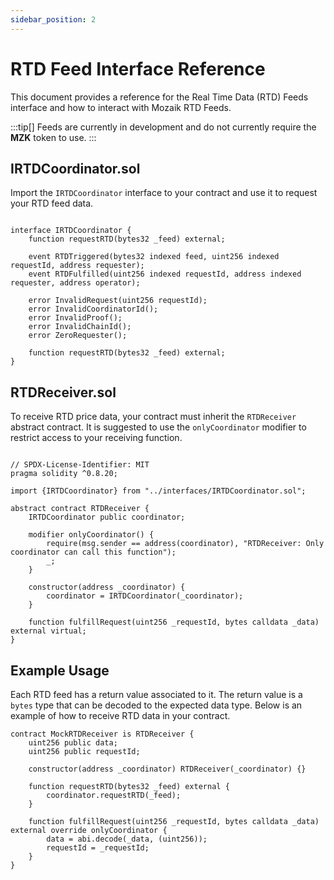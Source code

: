 ```yaml
---
sidebar_position: 2
---
```


# RTD Feed Interface Reference

This document provides a reference for the Real Time Data (RTD) Feeds interface and how to interact with Mozaik RTD Feeds.

:::tip[]
Feeds are currently in development and do not currently require the **MZK** token to use.
:::

## IRTDCoordinator.sol

Import the `IRTDCoordinator` interface to your contract and use it to request your RTD feed data.

```solidity

interface IRTDCoordinator {
    function requestRTD(bytes32 _feed) external;

    event RTDTriggered(bytes32 indexed feed, uint256 indexed requestId, address requester);
    event RTDFulfilled(uint256 indexed requestId, address indexed requester, address operator);

    error InvalidRequest(uint256 requestId);
    error InvalidCoordinatorId();
    error InvalidProof();
    error InvalidChainId();
    error ZeroRequester();

    function requestRTD(bytes32 _feed) external;
}

```

## RTDReceiver.sol

To receive RTD price data, your contract must inherit the `RTDReceiver` abstract contract. It is suggested to use the `onlyCoordinator` modifier to restrict access to your receiving function.

```solidity

// SPDX-License-Identifier: MIT
pragma solidity ^0.8.20;

import {IRTDCoordinator} from "../interfaces/IRTDCoordinator.sol";

abstract contract RTDReceiver {
    IRTDCoordinator public coordinator;

    modifier onlyCoordinator() {
        require(msg.sender == address(coordinator), "RTDReceiver: Only coordinator can call this function");
        _;
    }

    constructor(address _coordinator) {
        coordinator = IRTDCoordinator(_coordinator);
    }

    function fulfillRequest(uint256 _requestId, bytes calldata _data) external virtual;
}

```

## Example Usage

Each RTD feed has a return value associated to it. The return value is a `bytes` type that can be decoded to the expected data type. Below is an example of how to receive RTD data in your contract.

```solidity
contract MockRTDReceiver is RTDReceiver {
    uint256 public data;
    uint256 public requestId;

    constructor(address _coordinator) RTDReceiver(_coordinator) {}

    function requestRTD(bytes32 _feed) external {
        coordinator.requestRTD(_feed);
    }

    function fulfillRequest(uint256 _requestId, bytes calldata _data) external override onlyCoordinator {
        data = abi.decode(_data, (uint256));
        requestId = _requestId;
    }
}

```
